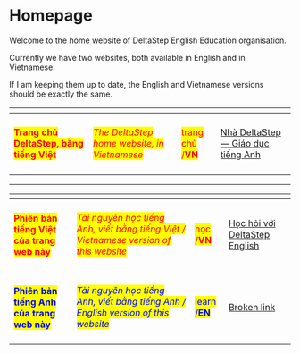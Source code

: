 # Homepage

Welcome to the home website of DeltaStep English Education organisation.

Currently we have two websites, both available in English and in Vietnamese.

If I am keeping them up to date, the English and Vietnamese versions should be exactly the same.

<table data-card-size="large" data-view="cards"><thead><tr><th></th><th></th><th></th><th data-hidden data-card-target data-type="content-ref"></th></tr></thead><tbody><tr><td><h4><mark style="color:red;"><strong>Trang chủ DeltaStep, bằng tiếng Việt</strong></mark></h4></td><td><em><mark style="color:red;">The DeltaStep home website, in Vietnamese</mark></em></td><td><mark style="color:red;">trang chủ /<strong>VN</strong></mark></td><td><a href="https://app.gitbook.com/o/OgqaOntad7CdONfiggZ1/s/6QeqtHuQOsjh1DdDj27B/">Nhà DeltaStep — Giáo dục tiếng Anh</a></td></tr></tbody></table>

***

<table data-card-size="large" data-view="cards"><thead><tr><th></th><th></th><th></th><th data-hidden data-card-target data-type="content-ref"></th></tr></thead><tbody><tr><td><h4><mark style="color:red;"><strong>Phiên bản tiếng Việt của trang web này</strong></mark></h4></td><td><em><mark style="color:red;">Tài nguyên học tiếng Anh, viết bằng tiếng Việt / Vietnamese version of this website</mark></em></td><td><mark style="color:red;">học /<strong>VN</strong></mark></td><td><a href="https://app.gitbook.com/o/OgqaOntad7CdONfiggZ1/s/hL9hVKCjPxD7lYTXUSH5/">Học hỏi với DeltaStep English</a></td></tr><tr><td><h4><mark style="color:blue;"><strong>Phiên bản tiếng Anh của trang web này</strong></mark></h4></td><td><em><mark style="color:blue;">Tài nguyên học tiếng Anh, viết bằng tiếng Anh / English version of this website</mark></em></td><td><mark style="color:blue;">learn /<strong>EN</strong></mark></td><td><a href="broken-reference">Broken link</a></td></tr></tbody></table>
